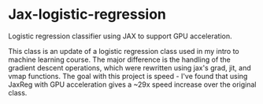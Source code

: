 # Jax-logistic-regression
Logistic regression classifier using JAX to support GPU acceleration.

This class is an update of a logistic regression class used in my intro to machine learning course. The major difference is the handling of the gradient descent operations,
which were rewritten using jax's grad, jit, and vmap functions. The goal with this project is speed - I've found that using JaxReg with GPU acceleration gives a ~29x speed 
increase over the original class.
